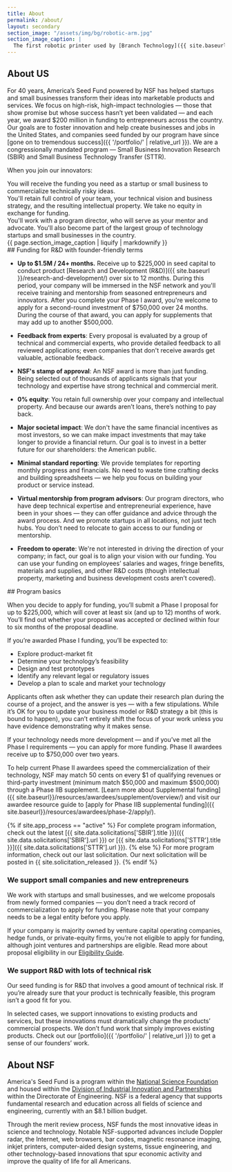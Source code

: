 ```yaml
---
title: About
permalink: /about/
layout: secondary
section_image: "/assets/img/bg/robotic-arm.jpg"
section_image_caption: |
  The first robotic printer used by [Branch Technology]({{ site.baseurl }}/portfolio/details/?company=branch-technology-llc), an NSF-funded company that has created a new way of 3D printing.
---
```

<head>
<script type="text/javascript"> setTimeout(function(){var a=document.createElement("script"); var b=document.getElementsByTagName("script")[0]; a.src=document.location.protocol+"//script.crazyegg.com/pages/scripts/0041/5508.js?"+Math.floor(new Date().getTime()/3600000); a.async=true;a.type="text/javascript";b.parentNode.insertBefore(a,b)}, 1); </script>
</head>

<section class="section-header background-light-blue">
<div class="usa-section usa-content usa-grid">
<div class="usa-width-one-whole" markdown="1">

# About US

For 40 years, America’s Seed Fund powered by NSF has helped startups and small businesses transform their ideas into marketable products and services. We focus on high-risk, high-impact technologies — those that show promise but whose success hasn’t yet been validated — and each year, we award $200 million in funding to entrepreneurs across the country. Our goals are to foster innovation and help create businesses and jobs in the United States, and companies seed funded by our program have since [gone on to tremendous success]({{ '/portfolio/' | relative_url }}). We are a congressionally mandated program — Small Business Innovation Research (SBIR) and Small Business Technology Transfer (STTR).

</div>
</div>
</section>

<section class="usa-section-tight-top background-light-blue">

<div class="usa-content usa-grid">
<div class="usa-width-one-whole" markdown="1">
<p>When you join our innovators:</p>
</div>
</div>

<div class="usa-section usa-section-tight-top usa-content usa-grid">
<div class="usa-width-one-third" markdown="1">
You will receive the funding you need as a startup or small business to commercialize technically risky ideas.
</div>
<div class="usa-width-one-third" markdown="1">
You'll retain full control of your team, your technical vision and business strategy, and the resulting intellectual property. We take no equity in exchange for funding.
</div>
<div class="usa-width-one-third" markdown="1">
You'll work with a program director, who will serve as your mentor and advocate. You'll also become part of the largest group of technology startups and small businesses in the country.
</div>
</div>
</section>
<section class="section-background-image">
  <div class="usa-grid">
    <div class="usa-width-one-third">
      <div class="caption">{{ page.section_image_caption | liquify | markdownify }}</div>
    </div>
  </div>
</section>
<section class="background-light-blue">
<div class="usa-section usa-content usa-grid" markdown="1">
<div class="usa-width-one-third" markdown="1">
## Funding for R&D with founder-friendly terms
</div>

<div class="usa-width-two-thirds" markdown="1">

- **Up to $1.5M / 24+ months.** Receive up to $225,000 in seed capital to conduct product [Research and Development (R&D)]({{ site.baseurl }}/research-and-development/) over six to 12 months. During this period, your company will be immersed in the NSF network and you'll receive training and mentorship from seasoned entrepreneurs and innovators. After you complete your Phase I award, you're welcome to apply for a second-round investment of $750,000 over 24 months. During the course of that award, you can apply for supplements that may add up to another $500,000.

- **Feedback from experts**: Every proposal is evaluated by a group of technical and commercial experts, who provide detailed feedback to all reviewed applications; even companies that don't receive awards get valuable, actionable feedback.

- **NSF's stamp of approval**: An NSF award is more than just funding. Being selected out of thousands of applicants signals that your technology and expertise have strong technical and commercial merit.

- **0% equity**: You retain full ownership over your company and intellectual property. And because our awards aren’t loans, there’s nothing to pay back.

- **Major societal impact**: We don't have the same financial incentives as most investors, so we can make impact investments that may take longer to provide a financial return. Our goal is to invest in a better future for our shareholders: the American public.

- **Minimal standard reporting**: We provide templates for reporting monthly progress and financials. No need to waste time crafting decks and building spreadsheets — we help you focus on building your product or service instead.

- **Virtual mentorship from program advisors**: Our program directors, who have deep technical expertise and entrepreneurial experience, have been in your shoes — they can offer guidance and advice through the award process. And we promote startups in all locations, not just tech hubs. You don’t need to relocate to gain access to our funding or mentorship.

- **Freedom to operate**: We're not interested in driving the direction of your company; in fact, our goal is to align your vision with our funding. You can use your funding on employees’ salaries and wages, fringe benefits, materials and supplies, and other R&D costs (though intellectual property, marketing and business development costs aren’t covered).

</div>
</div>
</section>
<section class="background-white">
<div class="usa-section usa-content usa-grid" markdown="1">
## Program basics

When you decide to apply for funding, you’ll submit a Phase I proposal for up to $225,000, which will cover at least six (and up to 12) months of work. You’ll find out whether your proposal was accepted or declined within four to six months of the proposal deadline.

If you’re awarded Phase I funding, you’ll be expected to:

- Explore product-market fit
- Determine your technology’s feasibility
- Design and test prototypes
- Identify any relevant legal or regulatory issues
- Develop a plan to scale and market your technology

Applicants often ask whether they can update their research plan during the course of a project, and the answer is yes — with a few stipulations. While it’s OK for you to update your business model or R&D strategy a bit (this is bound to happen), you can’t entirely shift the focus of your work unless you have evidence demonstrating why it makes sense.

If your technology needs more development — and if you’ve met all the Phase I requirements — you can apply for more funding. Phase II awardees receive up to $750,000 over two years.

To help current Phase II awardees speed the commercialization of their technology, NSF may match 50 cents on every $1 of qualifying revenues or third-party investment (minimum match $50,000 and maximum $500,000) through a Phase IIB supplement. [Learn more about Supplemental funding]({{ site.baseurl}}/resources/awardees/supplement/overview/) and visit our awardee resource guide to [apply for Phase IIB supplemental funding]({{ site.baseurl}}/resources/awardees/phase-2/apply/).

{% if site.app_process == "active" %}
For complete program information, check out the latest [{{ site.data.solicitations['SBIR'].title }}]({{ site.data.solicitations['SBIR'].url }}) or [{{ site.data.solicitations['STTR'].title }}]({{ site.data.solicitations['STTR'].url }}).
{% else %}
For more program information, check out our last solicitation. Our next solicitation will be posted in {{ site.solicitation_released }}.
{% endif %}
</div>
</section>

<section class="background-light-neutral">
<div class="usa-section usa-content usa-grid" >
<div class="usa-width-one-half" markdown="1">

### We support small companies and new entrepreneurs

We work with startups and small businesses, and we welcome proposals from newly formed companies — you don’t need a track record of commercialization to apply for funding. Please note that your company needs to be a legal entity before you apply.

If your company is majority owned by venture capital operating companies, hedge funds, or private-equity firms, you’re not eligible to apply for funding, although joint ventures and partnerships are eligible. Read more about proposal eligibility in our [Eligibility Guide](https://www.sbir.gov/faqs/eligibility-requirements).
</div>

<div class="usa-width-one-half" markdown="1">

### We support R&D with lots of technical risk

Our seed funding is for R&D that involves a good amount of technical risk. If you’re already sure that your product is technically feasible, this program isn’t a good fit for you.

In selected cases, we support innovations to existing products and services, but these innovations must dramatically change the products’ commercial prospects. We don’t fund work that simply improves existing products. Check out our [portfolio]({{ '/portfolio/' | relative_url }}) to get a sense of our founders’ work.

</div>
</div>
</section>
<section class="background-light-blue">
<div class="usa-section usa-content usa-grid" markdown="1">

## About NSF

America's Seed Fund is a program within the [National Science Foundation](https://www.nsf.gov/) and housed within the [Division of Industrial Innovation and Partnerships](https://www.nsf.gov/div/index.jsp?div=IIP) within the Directorate of Engineering. NSF is a federal agency that supports fundamental research and education across all fields of science and engineering, currently with an $8.1 billion budget.

Through the merit review process, NSF funds the most innovative ideas in science and technology. Notable NSF-supported advances include Doppler radar, the Internet, web browsers, bar codes, magnetic resonance imaging, inkjet printers, computer-aided design systems, tissue engineering, and other technology-based innovations that spur economic activity and improve the quality of life for all Americans.
</div>
</section>
